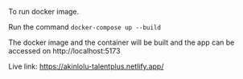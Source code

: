 To run docker image.

Run the command `docker-compose up --build`

The docker image and the container will be built and the app can be accessed on http://localhost:5173

Live link: https://akinlolu-talentplus.netlify.app/
